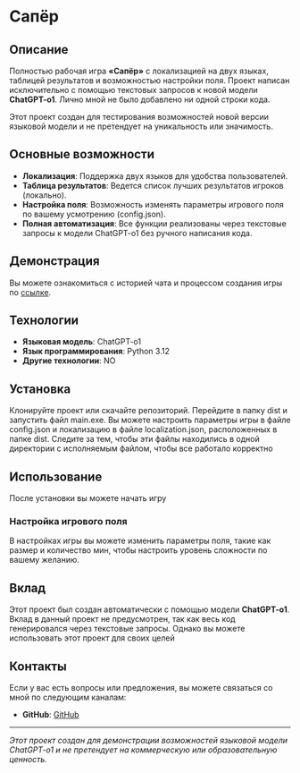 # Сапёр

## Описание

Полностью рабочая игра **«Сапёр»** с локализацией на двух языках, таблицей результатов и возможностью настройки поля. Проект написан исключительно с помощью текстовых запросов к новой модели **ChatGPT-o1**. Лично мной не было добавлено ни одной строки кода.

Этот проект создан для тестирования возможностей новой версии языковой модели и не претендует на уникальность или значимость.

## Основные возможности

- **Локализация**: Поддержка двух языков для удобства пользователей.
- **Таблица результатов**: Ведется список лучших результатов игроков (локально).
- **Настройка поля**: Возможность изменять параметры игрового поля по вашему усмотрению (config.json).
- **Полная автоматизация**: Все функции реализованы через текстовые запросы к модели ChatGPT-o1 без ручного написания кода.

## Демонстрация

Вы можете ознакомиться с историей чата и процессом создания игры по [ссылке](https://chatgpt.com/share/66f2ba3b-4260-8011-977f-8906b293c57a).

## Технологии

- **Языковая модель**: ChatGPT-o1
- **Язык программирования**: Python 3.12
- **Другие технологии**: NO

## Установка

Клонируйте проект или скачайте репозиторий. Перейдите в папку dist и запустить файл main.exe. Вы можете настроить параметры игры в файле config.json и локализацию в файле localization.json, расположенных в папке dist. Следите за тем, чтобы эти файлы находились в одной директории с исполняемым файлом, чтобы все работало корректно

## Использование

После установки вы можете начать игру

### Настройка игрового поля

В настройках игры вы можете изменить параметры поля, такие как размер и количество мин, чтобы настроить уровень сложности по вашему желанию.

## Вклад

Этот проект был создан автоматически с помощью модели **ChatGPT-o1**. Вклад в данный проект не предусмотрен, так как весь код генерировался через текстовые запросы. Однако вы можете использовать этот проект для своих целей

## Контакты

Если у вас есть вопросы или предложения, вы можете связаться со мной по следующим каналам:

- **GitHub**: [GitHub](https://github.com/Kj9516)

---

*Этот проект создан для демонстрации возможностей языковой модели ChatGPT-o1 и не претендует на коммерческую или образовательную ценность.*
